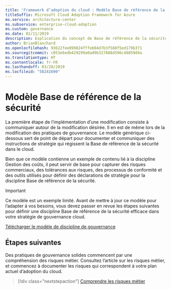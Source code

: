 ```yaml
---
title: 'Framework d’adoption du cloud : Modèle Base de référence de la sécurité'
titleSuffix: Microsoft Cloud Adoption Framework for Azure
ms.service: architecture-center
ms.subservice: enterprise-cloud-adoption
ms.custom: governance
ms.date: 02/11/2019
description: Explication du concept de Base de référence de la sécurité dans le cadre de la gouvernance cloud
author: BrianBlanchard
ms.openlocfilehash: 93622fee899824fffe604d7b3f588f5ed179b371
ms.sourcegitcommit: c053e6edb429299a0ad9b327888d596c48859d4a
ms.translationtype: HT
ms.contentlocale: fr-FR
ms.lasthandoff: 03/20/2019
ms.locfileid: "58241690"
---
```

# <a name="security-baseline-template"></a>Modèle Base de référence de la sécurité

La première étape de l’implémentation d’une modification consiste à communiquer autour de la modification désirée. Il en est de même lors de la modification des pratiques de gouvernance. Le modèle générique ci-dessous sert de point de départ pour documenter et communiquer des instructions de stratégie qui régissent la Base de référence de la sécurité dans le cloud.

Bien que ce modèle contienne un exemple de contenu lié à la discipline Gestion des coûts, il peut servir de base pour capturer des risques commerciaux, des tolérances aux risques, des processus de conformité et des outils utilisés pour définir des déclarations de stratégie pour la discipline Base de référence de la sécurité.

> [!IMPORTANT]
> Ce modèle est un exemple limité. Avant de mettre à jour ce modèle pour l’adapter à vos besoins, vous devez passer en revue les étapes suivantes pour définir une discipline Base de référence de la sécurité efficace dans votre stratégie de gouvernance cloud.

<!-- markdownlint-disable MD033 -->

 <a href="https://archcenter.blob.core.windows.net/cdn/fusion/governance/Governance Discipline Template.docx">Télécharger le modèle de discipline de gouvernance</a>

<!-- markdownlint-enable MD033 -->

## <a name="next-steps"></a>Étapes suivantes

Des pratiques de gouvernance solides commencent par une compréhension des risques métier. Consultez l’article sur les risques métier, et commencez à documenter les risques qui correspondent à votre plan actuel d’adoption du cloud.

> [!div class="nextstepaction"]
> [Comprendre les risques métier](./business-risks.md)
